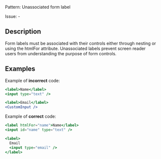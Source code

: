 Pattern: Unassociated form label

Issue: -

## Description

Form labels must be associated with their controls either through nesting or using the htmlFor attribute. Unassociated labels prevent screen reader users from understanding the purpose of form controls.

## Examples

Example of **incorrect** code:
```jsx
<label>Name</label>
<input type="text" />

<label>Email</label>
<CustomInput />
```

Example of **correct** code:
```jsx
<label htmlFor="name">Name</label>
<input id="name" type="text" />

<label>
  Email
  <input type="email" />
</label>
```
